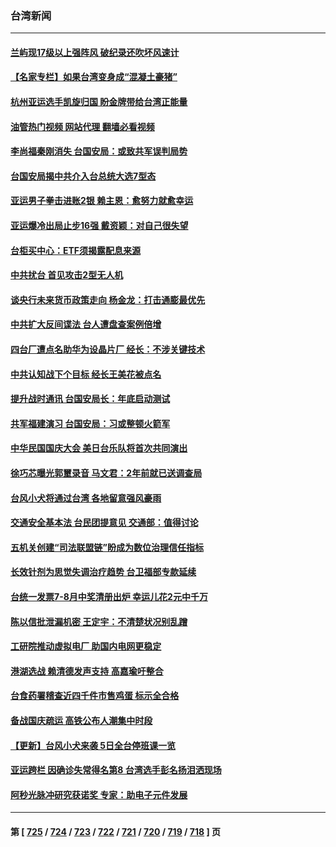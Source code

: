 ### 台湾新闻
---
#### [兰屿现17级以上强阵风 破纪录还吹坏风速计](../../pages/ncid1349361/n14088263.md?10050845) 
#### [【名家专栏】如果台湾变身成“混凝土豪猪”](../../pages/ncid1349361/n14087365.md?10050845) 
#### [杭州亚运选手凯旋归国 盼金牌带给台湾正能量](../../pages/ncid1349361/n14088190.md?10050845) 
#### [油管热门视频 网站代理 翻墙必看视频](http://138.2.39.72:81/youtube.html?epic-marker?10050845)
#### [李尚福秦刚消失 台国安局：或致共军误判局势](../../pages/ncid1349361/n14088077.md?10050845) 
#### [台国安局揭中共介入台总统大选7型态](../../pages/ncid1349361/n14088057.md?10050845) 
#### [亚运男子拳击进账2银 赖主恩：愈努力就愈幸运](../../pages/ncid1349361/n14088138.md?10050845) 
#### [亚运爆冷出局止步16强 戴资颖：对自己很失望](../../pages/ncid1349361/n14088120.md?10050845) 
#### [台柜买中心：ETF须揭露配息来源](../../pages/ncid1349361/n14088099.md?10050845) 
#### [中共扰台 首见攻击2型无人机](../../pages/ncid1349361/n14088101.md?10050845) 
#### [谈央行未来货币政策走向 杨金龙：打击通膨最优先](../../pages/ncid1349361/n14088055.md?10050845) 
#### [中共扩大反间谍法 台人遭盘查案例倍增](../../pages/ncid1349361/n14088068.md?10050845) 
#### [四台厂遭点名助华为设晶片厂 经长：不涉关键技术](../../pages/ncid1349361/n14088079.md?10050845) 
#### [中共认知战下个目标 经长王美花被点名](../../pages/ncid1349361/n14088081.md?10050845) 
#### [提升战时通讯 台国安局长：年底启动测试](../../pages/ncid1349361/n14088059.md?10050845) 
#### [共军福建演习 台国安局：习或整顿火箭军](../../pages/ncid1349361/n14088058.md?10050845) 
#### [中华民国国庆大会 美日台乐队将首次共同演出](../../pages/ncid1349361/n14087979.md?10050845) 
#### [徐巧芯曝光郭壐录音 马文君：2年前就已送调查局](../../pages/ncid1349361/n14087957.md?10050845) 
#### [台风小犬将通过台湾 各地留意强风豪雨](../../pages/ncid1349361/n14087968.md?10050845) 
#### [交通安全基本法 台民团提意见 交通部：值得讨论](../../pages/ncid1349361/n14087971.md?10050845) 
#### [五机关创建“司法联盟链”盼成为数位治理信任指标](../../pages/ncid1349361/n14088008.md?10050845) 
#### [长效针剂为思觉失调治疗趋势 台卫福部专款延续](../../pages/ncid1349361/n14088007.md?10050845) 
#### [台统一发票7-8月中奖清册出炉 幸运儿花2元中千万](../../pages/ncid1349361/n14088010.md?10050845) 
#### [陈以信批泄漏机密 王定宇：不清楚状况别乱蹭](../../pages/ncid1349361/n14088011.md?10050845) 
#### [工研院推动虚拟电厂 助国内电网更稳定](../../pages/ncid1349361/n14087973.md?10050845) 
#### [港湖选战 赖清德发声支持 高嘉瑜吁整合](../../pages/ncid1349361/n14087974.md?10050845) 
#### [台食药署稽查近四千件市售鸡蛋  标示全合格](../../pages/ncid1349361/n14087997.md?10050845) 
#### [备战国庆疏运 高铁公布人潮集中时段](../../pages/ncid1349361/n14087918.md?10050845) 
#### [【更新】台风小犬来袭 5日全台停班课一览](../../pages/ncid1349361/n14087865.md?10050845) 
#### [亚运跨栏 因确诊失常得名第8 台湾选手彭名扬泪洒现场](../../pages/ncid1349361/n14087905.md?10050845) 
#### [阿秒光脉冲研究获诺奖 专家：助电子元件发展](../../pages/ncid1349361/n14087772.md?10050845) 

---
#### 第 [ [725](./725.md?10050845) / [724](./724.md?10050845) / [723](./723.md?10050845) / [722](./722.md?10050845) / [721](./721.md?10050845) / [720](./720.md?10050845) / [719](./719.md?10050845) / [718](./718.md?10050845) ] 页
